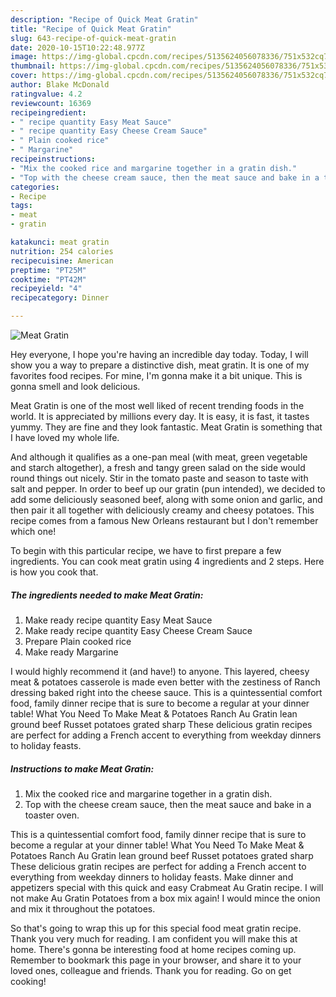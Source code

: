 ```yaml
---
description: "Recipe of Quick Meat Gratin"
title: "Recipe of Quick Meat Gratin"
slug: 643-recipe-of-quick-meat-gratin
date: 2020-10-15T10:22:48.977Z
image: https://img-global.cpcdn.com/recipes/5135624056078336/751x532cq70/meat-gratin-recipe-main-photo.jpg
thumbnail: https://img-global.cpcdn.com/recipes/5135624056078336/751x532cq70/meat-gratin-recipe-main-photo.jpg
cover: https://img-global.cpcdn.com/recipes/5135624056078336/751x532cq70/meat-gratin-recipe-main-photo.jpg
author: Blake McDonald
ratingvalue: 4.2
reviewcount: 16369
recipeingredient:
- " recipe quantity Easy Meat Sauce"
- " recipe quantity Easy Cheese Cream Sauce"
- " Plain cooked rice"
- " Margarine"
recipeinstructions:
- "Mix the cooked rice and margarine together in a gratin dish."
- "Top with the cheese cream sauce, then the meat sauce and bake in a toaster oven."
categories:
- Recipe
tags:
- meat
- gratin

katakunci: meat gratin 
nutrition: 254 calories
recipecuisine: American
preptime: "PT25M"
cooktime: "PT42M"
recipeyield: "4"
recipecategory: Dinner

---
```



![Meat Gratin](https://img-global.cpcdn.com/recipes/5135624056078336/751x532cq70/meat-gratin-recipe-main-photo.jpg)

Hey everyone, I hope you're having an incredible day today. Today, I will show you a way to prepare a distinctive dish, meat gratin. It is one of my favorites food recipes. For mine, I'm gonna make it a bit unique. This is gonna smell and look delicious.

Meat Gratin is one of the most well liked of recent trending foods in the world. It is appreciated by millions every day. It is easy, it is fast, it tastes yummy. They are fine and they look fantastic. Meat Gratin is something that I have loved my whole life.

And although it qualifies as a one-pan meal (with meat, green vegetable and starch altogether), a fresh and tangy green salad on the side would round things out nicely. Stir in the tomato paste and season to taste with salt and pepper. In order to beef up our gratin (pun intended), we decided to add some deliciously seasoned beef, along with some onion and garlic, and then pair it all together with deliciously creamy and cheesy potatoes. This recipe comes from a famous New Orleans restaurant but I don&#39;t remember which one!


To begin with this particular recipe, we have to first prepare a few ingredients. You can cook meat gratin using 4 ingredients and 2 steps. Here is how you cook that.

<!--inarticleads1-->

##### The ingredients needed to make Meat Gratin:

1. Make ready  recipe quantity Easy Meat Sauce
1. Make ready  recipe quantity Easy Cheese Cream Sauce
1. Prepare  Plain cooked rice
1. Make ready  Margarine


I would highly recommend it (and have!) to anyone. This layered, cheesy meat &amp; potatoes casserole is made even better with the zestiness of Ranch dressing baked right into the cheese sauce. This is a quintessential comfort food, family dinner recipe that is sure to become a regular at your dinner table! What You Need To Make Meat &amp; Potatoes Ranch Au Gratin lean ground beef Russet potatoes grated sharp These delicious gratin recipes are perfect for adding a French accent to everything from weekday dinners to holiday feasts. 

<!--inarticleads2-->

##### Instructions to make Meat Gratin:

1. Mix the cooked rice and margarine together in a gratin dish.
1. Top with the cheese cream sauce, then the meat sauce and bake in a toaster oven.


This is a quintessential comfort food, family dinner recipe that is sure to become a regular at your dinner table! What You Need To Make Meat &amp; Potatoes Ranch Au Gratin lean ground beef Russet potatoes grated sharp These delicious gratin recipes are perfect for adding a French accent to everything from weekday dinners to holiday feasts. Make dinner and appetizers special with this quick and easy Crabmeat Au Gratin recipe. I will not make Au Gratin Potatoes from a box mix again! I would mince the onion and mix it throughout the potatoes. 

So that's going to wrap this up for this special food meat gratin recipe. Thank you very much for reading. I am confident you will make this at home. There's gonna be interesting food at home recipes coming up. Remember to bookmark this page in your browser, and share it to your loved ones, colleague and friends. Thank you for reading. Go on get cooking!

